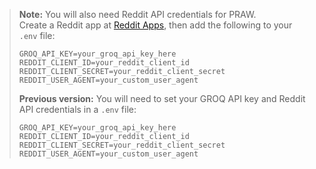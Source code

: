 > **Note:** You will also need Reddit API credentials for PRAW.  
> Create a Reddit app at [Reddit Apps](https://www.reddit.com/prefs/apps), then add the following to your `.env` file:
> ```
> GROQ_API_KEY=your_groq_api_key_here
> REDDIT_CLIENT_ID=your_reddit_client_id
> REDDIT_CLIENT_SECRET=your_reddit_client_secret
> REDDIT_USER_AGENT=your_custom_user_agent
> ```
>
> **Previous version:**
> You will need to set your GROQ API key and Reddit API credentials in a `.env` file:
> ```
> GROQ_API_KEY=your_groq_api_key_here
> REDDIT_CLIENT_ID=your_reddit_client_id
> REDDIT_CLIENT_SECRET=your_reddit_client_secret
> REDDIT_USER_AGENT=your_custom_user_agent
> ```

